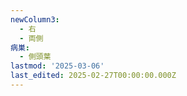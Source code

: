 ```yaml
---
newColumn3:
  - 右
  - 両側
病巣:
  - 側頭葉
lastmod: '2025-03-06'
last_edited: 2025-02-27T00:00:00.000Z
---
```



